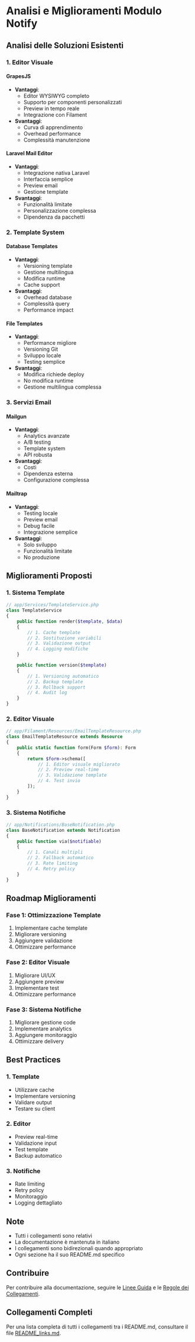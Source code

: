 # Analisi e Miglioramenti Modulo Notify

## Analisi delle Soluzioni Esistenti

### 1. Editor Visuale
#### GrapesJS
- **Vantaggi**:
  - Editor WYSIWYG completo
  - Supporto per componenti personalizzati
  - Preview in tempo reale
  - Integrazione con Filament
- **Svantaggi**:
  - Curva di apprendimento
  - Overhead performance
  - Complessità manutenzione

#### Laravel Mail Editor
- **Vantaggi**:
  - Integrazione nativa Laravel
  - Interfaccia semplice
  - Preview email
  - Gestione template
- **Svantaggi**:
  - Funzionalità limitate
  - Personalizzazione complessa
  - Dipendenza da pacchetti

### 2. Template System
#### Database Templates
- **Vantaggi**:
  - Versioning template
  - Gestione multilingua
  - Modifica runtime
  - Cache support
- **Svantaggi**:
  - Overhead database
  - Complessità query
  - Performance impact

#### File Templates
- **Vantaggi**:
  - Performance migliore
  - Versioning Git
  - Sviluppo locale
  - Testing semplice
- **Svantaggi**:
  - Modifica richiede deploy
  - No modifica runtime
  - Gestione multilingua complessa

### 3. Servizi Email
#### Mailgun
- **Vantaggi**:
  - Analytics avanzate
  - A/B testing
  - Template system
  - API robusta
- **Svantaggi**:
  - Costi
  - Dipendenza esterna
  - Configurazione complessa

#### Mailtrap
- **Vantaggi**:
  - Testing locale
  - Preview email
  - Debug facile
  - Integrazione semplice
- **Svantaggi**:
  - Solo sviluppo
  - Funzionalità limitate
  - No produzione

## Miglioramenti Proposti

### 1. Sistema Template
```php
// app/Services/TemplateService.php
class TemplateService
{
    public function render($template, $data)
    {
        // 1. Cache template
        // 2. Sostituzione variabili
        // 3. Validazione output
        // 4. Logging modifiche
    }

    public function version($template)
    {
        // 1. Versioning automatico
        // 2. Backup template
        // 3. Rollback support
        // 4. Audit log
    }
}
```

### 2. Editor Visuale
```php
// app/Filament/Resources/EmailTemplateResource.php
class EmailTemplateResource extends Resource
{
    public static function form(Form $form): Form
    {
        return $form->schema([
            // 1. Editor visuale migliorato
            // 2. Preview real-time
            // 3. Validazione template
            // 4. Test invio
        ]);
    }
}
```

### 3. Sistema Notifiche
```php
// app/Notifications/BaseNotification.php
class BaseNotification extends Notification
{
    public function via($notifiable)
    {
        // 1. Canali multipli
        // 2. Fallback automatico
        // 3. Rate limiting
        // 4. Retry policy
    }
}
```

## Roadmap Miglioramenti

### Fase 1: Ottimizzazione Template
1. Implementare cache template
2. Migliorare versioning
3. Aggiungere validazione
4. Ottimizzare performance

### Fase 2: Editor Visuale
1. Migliorare UI/UX
2. Aggiungere preview
3. Implementare test
4. Ottimizzare performance

### Fase 3: Sistema Notifiche
1. Migliorare gestione code
2. Implementare analytics
3. Aggiungere monitoraggio
4. Ottimizzare delivery

## Best Practices

### 1. Template
- Utilizzare cache
- Implementare versioning
- Validare output
- Testare su client

### 2. Editor
- Preview real-time
- Validazione input
- Test template
- Backup automatico

### 3. Notifiche
- Rate limiting
- Retry policy
- Monitoraggio
- Logging dettagliato

## Note
- Tutti i collegamenti sono relativi
- La documentazione è mantenuta in italiano
- I collegamenti sono bidirezionali quando appropriato
- Ogni sezione ha il suo README.md specifico

## Contribuire
Per contribuire alla documentazione, seguire le [Linee Guida](../../../docs/linee-guida-documentazione.md) e le [Regole dei Collegamenti](../../../docs/regole_collegamenti_documentazione.md).

## Collegamenti Completi
Per una lista completa di tutti i collegamenti tra i README.md, consultare il file [README_links.md](../../../docs/README_links.md). 
